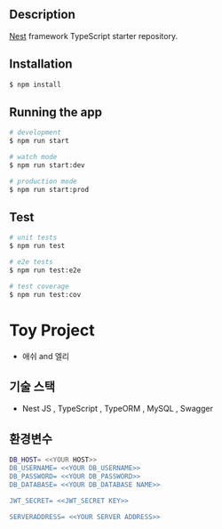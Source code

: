 ## Description
[Nest](https://github.com/nestjs/nest) framework TypeScript starter repository.

## Installation

```bash
$ npm install
```

## Running the app

```bash
# development
$ npm run start

# watch mode
$ npm run start:dev

# production mode
$ npm run start:prod
```

## Test

```bash
# unit tests
$ npm run test

# e2e tests
$ npm run test:e2e

# test coverage
$ npm run test:cov
```

# Toy Project


- 애쉬 and 엘리

## 기술 스택

- Nest JS , TypeScript , TypeORM , MySQL , Swagger

## 환경변수
```bash
DB_HOST= <<YOUR HOST>>
DB_USERNAME= <<YOUR DB_USERNAME>>
DB_PASSWORD= <<YOUR DB_PASSWORD>>
DB_DATABASE= <<YOUR DB_DATABASE NAME>>

JWT_SECRET= <<JWT_SECRET KEY>>

SERVERADDRESS= <<YOUR SERVER ADDRESS>>
```